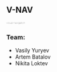 ## V-NAV 
<p style="font-size: 5pt; font-weight: lighter;">visual navigation</p>

### Team:
- Vasily Yuryev
- Artem Batalov
- Nikita Loktev
<!--

**Here are some ideas to get you started:**

🙋‍♀️ A short introduction - what is your organization all about?
🌈 Contribution guidelines - how can the community get involved?
👩‍💻 Useful resources - where can the community find your docs? Is there anything else the community should know?
🍿 Fun facts - what does your team eat for breakfast?
🧙 Remember, you can do mighty things with the power of [Markdown](https://guides.github.com/features/mastering-markdown/)
-->
